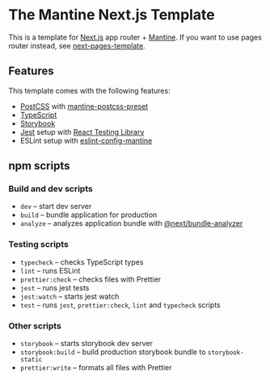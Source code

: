 # The Mantine Next.js Template

This is a template for [Next.js](https://nextjs.org/) app router + [Mantine](https://mantine.dev/).
If you want to use pages router instead, see [next-pages-template](https://github.com/mantinedev/next-pages-template).

## Features

This template comes with the following features:

- [PostCSS](https://postcss.org/) with [mantine-postcss-preset](https://mantine.dev/styles/postcss-preset)
- [TypeScript](https://www.typescriptlang.org/)
- [Storybook](https://storybook.js.org/)
- [Jest](https://jestjs.io/) setup with [React Testing Library](https://testing-library.com/docs/react-testing-library/intro)
- ESLint setup with [eslint-config-mantine](https://github.com/mantinedev/eslint-config-mantine)

## npm scripts

### Build and dev scripts

- `dev` – start dev server
- `build` – bundle application for production
- `analyze` – analyzes application bundle with [@next/bundle-analyzer](https://www.npmjs.com/package/@next/bundle-analyzer)

### Testing scripts

- `typecheck` – checks TypeScript types
- `lint` – runs ESLint
- `prettier:check` – checks files with Prettier
- `jest` – runs jest tests
- `jest:watch` – starts jest watch
- `test` – runs `jest`, `prettier:check`, `lint` and `typecheck` scripts

### Other scripts

- `storybook` – starts storybook dev server
- `storybook:build` – build production storybook bundle to `storybook-static`
- `prettier:write` – formats all files with Prettier
